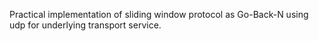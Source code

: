 Practical implementation of sliding window protocol as Go-Back-N using udp for underlying transport service.
